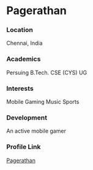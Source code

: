 # Pagerathan

### Location

Chennai, India

### Academics

Persuing B.Tech. CSE (CYS) UG

### Interests

Mobile Gaming
Music
Sports

### Development

An active mobile gamer

### Profile Link

[Pagerathan](https://github.com/Pagerathan)
